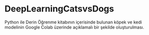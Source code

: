# DeepLearningCatsvsDogs
Python ile Derin Öğrenme kitabının içerisinde bulunan köpek ve kedi modelinin Google Colab üzerinde açıklamalı bir şekilde oluşturulması.
